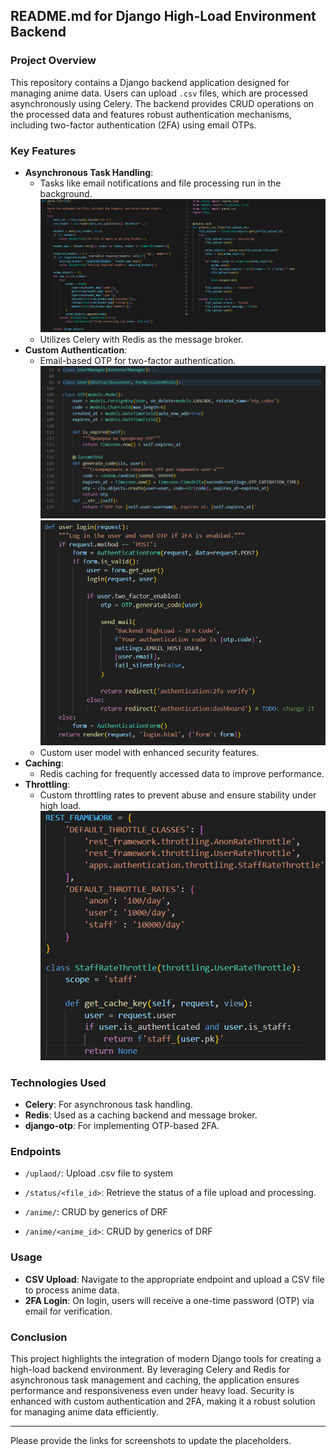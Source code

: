 ## README.md for **Django High-Load Environment Backend**

### Project Overview

This repository contains a Django backend application designed for managing anime data. Users can upload `.csv` files, which are processed asynchronously using Celery. The backend provides CRUD operations on the processed data and features robust authentication mechanisms, including two-factor authentication (2FA) using email OTPs.

### Key Features

- **Asynchronous Task Handling**:
  - Tasks like email notifications and file processing run in the background.
    ![async-upload](assets/image-2.png)
  - Utilizes Celery with Redis as the message broker.
- **Custom Authentication**:
  - Email-based OTP for two-factor authentication.
    ![OTP](assets/image-1.png)
    ![2fa-login](assets/image-3.png)
  - Custom user model with enhanced security features.
- **Caching**:
  - Redis caching for frequently accessed data to improve performance.
- **Throttling**:
  - Custom throttling rates to prevent abuse and ensure stability under high load.
    ![throttling](assets/image.png)

### Technologies Used

- **Celery**: For asynchronous task handling.
- **Redis**: Used as a caching backend and message broker.
- **django-otp**: For implementing OTP-based 2FA.

### Endpoints

- `/uplaod/`: Upload .csv file to system
- `/status/<file_id>`: Retrieve the status of a file upload and processing.

- `/anime/`: CRUD by generics of DRF
- `/anime/<anime_id>`: CRUD by generics of DRF

### Usage

- **CSV Upload**: Navigate to the appropriate endpoint and upload a CSV file to process anime data.
- **2FA Login**: On login, users will receive a one-time password (OTP) via email for verification.

### Conclusion

This project highlights the integration of modern Django tools for creating a high-load backend environment. By leveraging Celery and Redis for asynchronous task management and caching, the application ensures performance and responsiveness even under heavy load. Security is enhanced with custom authentication and 2FA, making it a robust solution for managing anime data efficiently.

---

Please provide the links for screenshots to update the placeholders.
